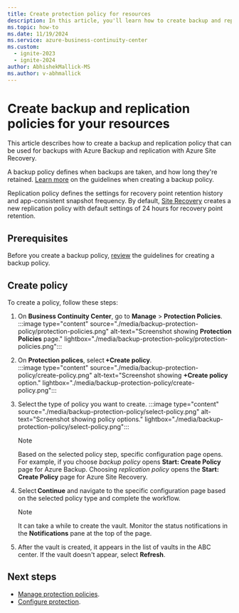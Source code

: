 ```yaml
---
title: Create protection policy for resources
description: In this article, you'll learn how to create backup and replication policies to protect your resources.
ms.topic: how-to
ms.date: 11/19/2024
ms.service: azure-business-continuity-center
ms.custom:
  - ignite-2023
  - ignite-2024
author: AbhishekMallick-MS
ms.author: v-abhmallick
---
```


# Create backup and replication policies for your resources

This article describes how to create a backup and replication policy that can be used for backups with Azure Backup and replication with Azure Site Recovery. 

A backup policy defines when backups are taken, and how long they're retained. [Learn more](../backup/guidance-best-practices.md#backup-policy-considerations) on the guidelines when creating a backup policy. 

Replication policy defines the settings for recovery point retention history and app-consistent snapshot frequency. By default, [Site Recovery](../site-recovery/site-recovery-overview.md) creates a new replication policy with default settings of 24 hours for recovery point retention.  

## Prerequisites

Before you create a backup policy, [review](../backup/guidance-best-practices.md#backup-policy-considerations) the guidelines for creating a backup policy. 

## Create policy

To create a policy, follow these steps:

1. On **Business Continuity Center**, go to **Manage** > **Protection Policies**.
    :::image type="content" source="./media/backup-protection-policy/protection-policies.png" alt-text="Screenshot showing **Protection Policies** page." lightbox="./media/backup-protection-policy/protection-policies.png":::

1. On **Protection polices**, select **+Create policy**.  
    :::image type="content" source="./media/backup-protection-policy/create-policy.png" alt-text="Screenshot showing **+Create policy** option." lightbox="./media/backup-protection-policy/create-policy.png":::

1. Select the type of policy you want to create. 
    :::image type="content" source="./media/backup-protection-policy/select-policy.png" alt-text="Screenshot showing policy options." lightbox="./media/backup-protection-policy/select-policy.png":::

    >[!NOTE]
    > Based on the selected policy step, specific configuration page opens. For example, if you choose *backup policy* opens **Start: Create Policy** page for Azure Backup. Choosing *replication policy* opens the **Start: Create Policy** page for Azure Site Recovery.
1. Select **Continue** and navigate to the specific configuration page based on the selected policy type and complete the workflow.
    >[!NOTE]
    > It can take a while to create the vault. Monitor the status notifications in the **Notifications** pane at the top of the page.
1. After the vault is created, it appears in the list of vaults in the ABC center. If the vault doesn't appear, select **Refresh**.


## Next steps 

- [Manage protection policies](./manage-protection-policy.md).
- [Configure protection](tutorial-configure-protection-datasource.md).  
